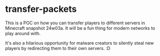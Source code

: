 # transfer-packets

This is a POC on how you can transfer players to different servers in Minecraft snapshot 24w03a.
It will be a fun thing for modern networks to play around with.

It's also a hilarious opportunity for malware creators to silently steal new players by redirecting them to their own
servers. :D 
